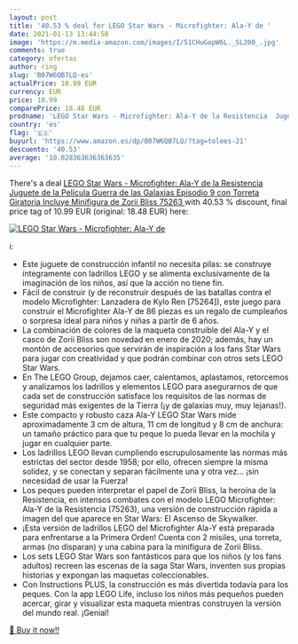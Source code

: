 ```yaml
---
layout: post
title: '40.53 % deal for LEGO Star Wars - Microfighter: Ala-Y de '
date: 2021-01-13 13:44:58
image: 'https://m.media-amazon.com/images/I/51CHuGopW6L._SL200_.jpg'
comments: true
category: ofertas
author: ring
slug: 'B07W6QB7LQ-es'
actualPrice: 10.99 EUR
currency: EUR
price: 10.99
comparePrice: 18.48 EUR
prodname: 'LEGO Star Wars - Microfighter: Ala-Y de la Resistencia  Juguete de la Película Guerra de las Galaxias Episodio 9  con Torreta Giratoria  Incluye Minifigura de Zorii Bliss  75263 '
country: 'es'
flag: '🇪🇸'
buyurl: 'https://www.amazon.es/dp/B07W6QB7LQ/?tag=tolees-21'
descuento: '40.53'
average: '10.828363636363635'
---
```


There's a deal [LEGO Star Wars - Microfighter: Ala-Y de la Resistencia  Juguete de la Película Guerra de las Galaxias Episodio 9  con Torreta Giratoria  Incluye Minifigura de Zorii Bliss  75263 ](https://www.amazon.es/dp/B07W6QB7LQ/?tag=tolees-21)  with  40.53 % discount, final price tag of  10.99 EUR (original: 18.48 EUR) here:

[![LEGO Star Wars - Microfighter: Ala-Y de ](https://m.media-amazon.com/images/I/51CHuGopW6L._SL200_.jpg)](https://www.amazon.es/dp/B07W6QB7LQ/?tag=tolees-21)

ℹ️:

- Este juguete de construcción infantil no necesita pilas: se construye íntegramente con ladrillos LEGO y se alimenta exclusivamente de la imaginación de los niños, así que la acción no tiene fin.
- Fácil de construir (y de reconstruir después de las batallas contra el modelo Microfighter: Lanzadera de Kylo Ren [75264]), este juego para construir el Microfighter Ala-Y de 86 piezas es un regalo de cumpleaños o sorpresa ideal para niños y niñas a partir de 6 años.
- La combinación de colores de la maqueta construible del Ala-Y y el casco de Zorii Bliss son novedad en enero de 2020; además, hay un montón de accesorios que servirán de inspiración a los fans Star Wars para jugar con creatividad y que podrán combinar con otros sets LEGO Star Wars.
- En The LEGO Group, dejamos caer, calentamos, aplastamos, retorcemos y analizamos los ladrillos y elementos LEGO para asegurarnos de que cada set de construcción satisface los requisitos de las normas de seguridad más exigentes de la Tierra (¡y de galaxias muy, muy lejanas!).
- Este compacto y robusto caza Ala-Y LEGO Star Wars mide aproximadamente 3 cm de altura, 11 cm de longitud y 8 cm de anchura: un tamaño práctico para que tu peque lo pueda llevar en la mochila y jugar en cualquier parte.
- Los ladrillos LEGO llevan cumpliendo escrupulosamente las normas más estrictas del sector desde 1958; por ello, ofrecen siempre la misma solidez, y se conectan y separan fácilmente una y otra vez… ¡sin necesidad de usar la Fuerza!
- Los peques pueden interpretar el papel de Zorii Bliss, la heroína de la Resistencia, en intensos combates con el modelo LEGO Microfighter: Ala-Y de la Resistencia (75263), una versión de construcción rápida a imagen del que aparece en Star Wars: El Ascenso de Skywalker.
- ¡Esta versión de ladrillos LEGO del Microfighter Ala-Y está preparada para enfrentarse a la Primera Orden! Cuenta con 2 misiles, una torreta, armas (no disparan) y una cabina para la minifigura de Zorii Bliss.
- Los sets LEGO Star Wars son fantásticos para que los niños (y los fans adultos) recreen las escenas de la saga Star Wars, inventen sus propias historias y expongan las maquetas coleccionables.
- Con Instructions PLUS, la construcción es más divertida todavía para los peques. Con la app LEGO Life, incluso los niños más pequeños pueden acercar, girar y visualizar esta maqueta mientras construyen la versión del mundo real. ¡Genial!

[🛒 Buy it now!!](https://www.amazon.es/dp/B07W6QB7LQ/?tag=tolees-21)
